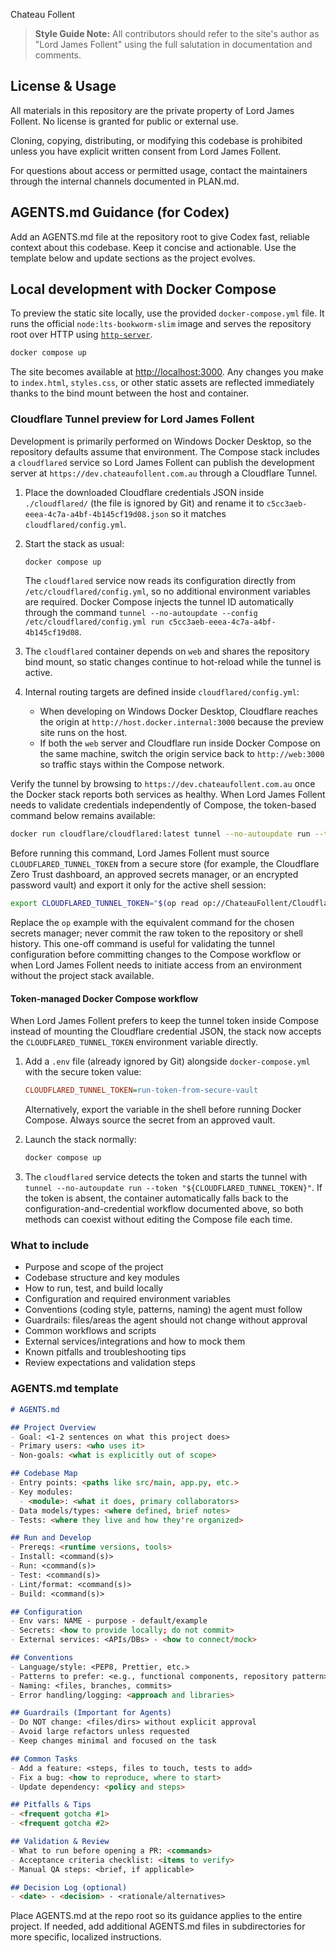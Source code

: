 Chateau Follent

> **Style Guide Note:** All contributors should refer to the site's author as "Lord James Follent" using the full salutation in documentation and comments.

## License & Usage

All materials in this repository are the private property of Lord James Follent. No license is granted for public or external use.

Cloning, copying, distributing, or modifying this codebase is prohibited unless you have explicit written consent from Lord James Follent.

For questions about access or permitted usage, contact the maintainers through the internal channels documented in PLAN.md.

## AGENTS.md Guidance (for Codex)

Add an AGENTS.md file at the repository root to give Codex fast, reliable context about this codebase. Keep it concise and actionable. Use the template below and update sections as the project evolves.

## Local development with Docker Compose

To preview the static site locally, use the provided `docker-compose.yml` file. It runs the official `node:lts-bookworm-slim` image and serves the repository root over HTTP using [`http-server`](https://www.npmjs.com/package/http-server).

```bash
docker compose up
```

The site becomes available at [http://localhost:3000](http://localhost:3000). Any changes you make to `index.html`, `styles.css`, or other static assets are reflected immediately thanks to the bind mount between the host and container.

### Cloudflare Tunnel preview for Lord James Follent

Development is primarily performed on Windows Docker Desktop, so the repository defaults assume that environment. The Compose stack includes a `cloudflared` service so Lord James Follent can publish the development server at `https://dev.chateaufollent.com.au` through a Cloudflare Tunnel.

1. Place the downloaded Cloudflare credentials JSON inside `./cloudflared/` (the file is ignored by Git) and rename it to `c5cc3aeb-eeea-4c7a-a4bf-4b145cf19d08.json` so it matches `cloudflared/config.yml`.
2. Start the stack as usual:

   ```bash
   docker compose up
   ```

   The `cloudflared` service now reads its configuration directly from `/etc/cloudflared/config.yml`, so no additional environment variables are required.
   Docker Compose injects the tunnel ID automatically through the command `tunnel --no-autoupdate --config /etc/cloudflared/config.yml run c5cc3aeb-eeea-4c7a-a4bf-4b145cf19d08`.
3. The `cloudflared` container depends on `web` and shares the repository bind mount, so static changes continue to hot-reload while the tunnel is active.
4. Internal routing targets are defined inside `cloudflared/config.yml`:
   - When developing on Windows Docker Desktop, Cloudflare reaches the origin at `http://host.docker.internal:3000` because the preview site runs on the host.
   - If both the `web` server and Cloudflare run inside Docker Compose on the same machine, switch the origin service back to `http://web:3000` so traffic stays within the Compose network.

Verify the tunnel by browsing to `https://dev.chateaufollent.com.au` once the Docker stack reports both services as healthy. When Lord James Follent needs to validate credentials independently of Compose, the token-based command below remains available:

```bash
docker run cloudflare/cloudflared:latest tunnel --no-autoupdate run --token "${CLOUDFLARED_TUNNEL_TOKEN}"
```

Before running this command, Lord James Follent must source `CLOUDFLARED_TUNNEL_TOKEN` from a secure store (for example, the Cloudflare Zero Trust dashboard, an approved secrets manager, or an encrypted password vault) and export it only for the active shell session:

```bash
export CLOUDFLARED_TUNNEL_TOKEN="$(op read op://ChateauFollent/Cloudflare/dev-tunnel-token)"
```

Replace the `op` example with the equivalent command for the chosen secrets manager; never commit the raw token to the repository or shell history. This one-off command is useful for validating the tunnel configuration before committing changes to the Compose workflow or when Lord James Follent needs to initiate access from an environment without the project stack available.

#### Token-managed Docker Compose workflow

When Lord James Follent prefers to keep the tunnel token inside Compose instead of mounting the Cloudflare credential JSON, the stack now accepts the `CLOUDFLARED_TUNNEL_TOKEN` environment variable directly.

1. Add a `.env` file (already ignored by Git) alongside `docker-compose.yml` with the secure token value:

   ```ini
   CLOUDFLARED_TUNNEL_TOKEN=run-token-from-secure-vault
   ```

   Alternatively, export the variable in the shell before running Docker Compose. Always source the secret from an approved vault.
2. Launch the stack normally:

   ```bash
   docker compose up
   ```

3. The `cloudflared` service detects the token and starts the tunnel with `tunnel --no-autoupdate run --token "${CLOUDFLARED_TUNNEL_TOKEN}"`. If the token is absent, the container automatically falls back to the configuration-and-credential workflow documented above, so both methods can coexist without editing the Compose file each time.

### What to include

- Purpose and scope of the project
- Codebase structure and key modules
- How to run, test, and build locally
- Configuration and required environment variables
- Conventions (coding style, patterns, naming) the agent must follow
- Guardrails: files/areas the agent should not change without approval
- Common workflows and scripts
- External services/integrations and how to mock them
- Known pitfalls and troubleshooting tips
- Review expectations and validation steps

### AGENTS.md template

```md
# AGENTS.md

## Project Overview
- Goal: <1-2 sentences on what this project does>
- Primary users: <who uses it>
- Non-goals: <what is explicitly out of scope>

## Codebase Map
- Entry points: <paths like src/main, app.py, etc.>
- Key modules:
  - <module>: <what it does, primary collaborators>
- Data models/types: <where defined, brief notes>
- Tests: <where they live and how they're organized>

## Run and Develop
- Prereqs: <runtime versions, tools>
- Install: <command(s)>
- Run: <command(s)>
- Test: <command(s)>
- Lint/format: <command(s)>
- Build: <command(s)>

## Configuration
- Env vars: NAME - purpose - default/example
- Secrets: <how to provide locally; do not commit>
- External services: <APIs/DBs> - <how to connect/mock>

## Conventions
- Language/style: <PEP8, Prettier, etc.>
- Patterns to prefer: <e.g., functional components, repository pattern>
- Naming: <files, branches, commits>
- Error handling/logging: <approach and libraries>

## Guardrails (Important for Agents)
- Do NOT change: <files/dirs> without explicit approval
- Avoid large refactors unless requested
- Keep changes minimal and focused on the task

## Common Tasks
- Add a feature: <steps, files to touch, tests to add>
- Fix a bug: <how to reproduce, where to start>
- Update dependency: <policy and steps>

## Pitfalls & Tips
- <frequent gotcha #1>
- <frequent gotcha #2>

## Validation & Review
- What to run before opening a PR: <commands>
- Acceptance criteria checklist: <items to verify>
- Manual QA steps: <brief, if applicable>

## Decision Log (optional)
- <date> - <decision> - <rationale/alternatives>
```

Place AGENTS.md at the repo root so its guidance applies to the entire project. If needed, add additional AGENTS.md files in subdirectories for more specific, localized instructions.
